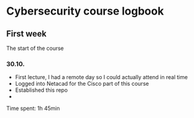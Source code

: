# Cybersecurity course logbook

## First week 
The start of the course
### 30.10.
- First lecture, I had a remote day so I could actually attend in real time
- Logged into Netacad for the Cisco part of this course
- Established this repo
- 
Time spent: 1h 45min
